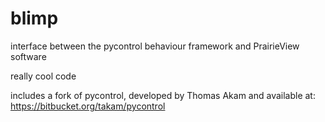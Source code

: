 # blimp
interface between the pycontrol behaviour framework and PrairieView software

really cool code

includes a fork of pycontrol, developed by Thomas Akam and available at: https://bitbucket.org/takam/pycontrol 